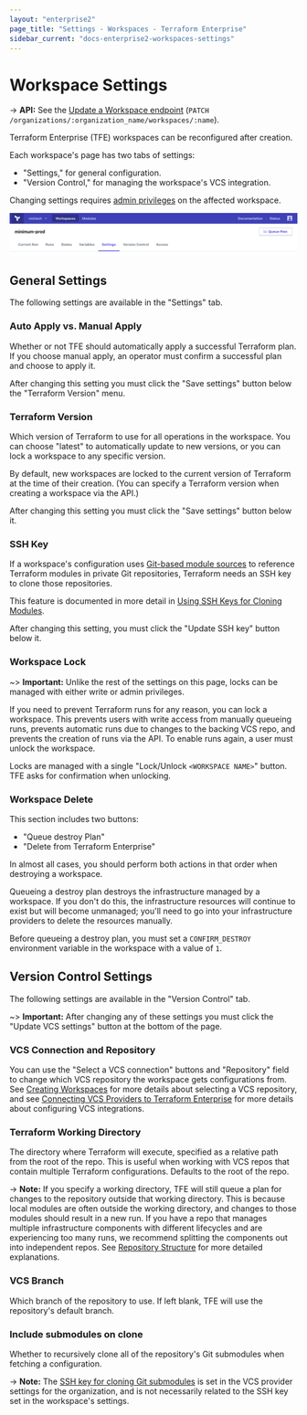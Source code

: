 ```yaml
---
layout: "enterprise2"
page_title: "Settings - Workspaces - Terraform Enterprise"
sidebar_current: "docs-enterprise2-workspaces-settings"
---
```


# Workspace Settings

-> **API:** See the [Update a Workspace endpoint](../api/workspaces.html#update-a-workspace) (`PATCH /organizations/:organization_name/workspaces/:name`).

Terraform Enterprise (TFE) workspaces can be reconfigured after creation.

Each workspace's page has two tabs of settings:

- "Settings," for general configuration.
- "Version Control," for managing the workspace's VCS integration.

Changing settings requires [admin privileges](../users-teams-organizations/permissions.html) on the affected workspace.

![Screenshot: a workspace page's tabs](./images/settings-tabs.png)

## General Settings

The following settings are available in the "Settings" tab.

### Auto Apply vs. Manual Apply

Whether or not TFE should automatically apply a successful Terraform plan. If you choose manual apply, an operator must confirm a successful plan and choose to apply it.

After changing this setting you must click the "Save settings" button below the "Terraform Version" menu.

### Terraform Version

Which version of Terraform to use for all operations in the workspace. You can choose "latest" to automatically update to new versions, or you can lock a workspace to any specific version.

By default, new workspaces are locked to the current version of Terraform at the time of their creation. (You can specify a Terraform version when creating a workspace via the API.)

After changing this setting you must click the "Save settings" button below it.

### SSH Key

If a workspace's configuration uses [Git-based module sources](/docs/modules/sources.html) to reference Terraform modules in private Git repositories, Terraform needs an SSH key to clone those repositories.

This feature is documented in more detail in [Using SSH Keys for Cloning Modules](./ssh-keys.html).

After changing this setting, you must click the "Update SSH key" button below it.

### Workspace Lock

~> **Important:** Unlike the rest of the settings on this page, locks can be managed with either write or admin privileges.

If you need to prevent Terraform runs for any reason, you can lock a workspace. This prevents users with write access from manually queueing runs, prevents automatic runs due to changes to the backing VCS repo, and prevents the creation of runs via the API. To enable runs again, a user must unlock the workspace.

Locks are managed with a single "Lock/Unlock `<WORKSPACE NAME>`" button. TFE asks for confirmation when unlocking.

### Workspace Delete

This section includes two buttons:

- "Queue destroy Plan"
- "Delete from Terraform Enterprise"

In almost all cases, you should perform both actions in that order when destroying a workspace.

Queueing a destroy plan destroys the infrastructure managed by a workspace. If you don't do this, the infrastructure resources will continue to exist but will become unmanaged; you'll need to go into your infrastructure providers to delete the resources manually.

Before queueing a destroy plan, you must set a `CONFIRM_DESTROY` environment variable in the workspace with a value of `1`.


## Version Control Settings

The following settings are available in the "Version Control" tab.

~> **Important:** After changing any of these settings you must click the "Update VCS settings" button at the  bottom of the page.

### VCS Connection and Repository

You can use the "Select a VCS connection" buttons and "Repository" field to change which VCS repository the workspace gets configurations from. See [Creating Workspaces](./creating.html) for more details about selecting a VCS repository, and see [Connecting VCS Providers to Terraform Enterprise](../vcs/index.html) for more details about configuring VCS integrations.

### Terraform Working Directory

The directory where Terraform will execute, specified as a relative path from the root of the repo. This is useful when working with VCS repos that contain multiple Terraform configurations. Defaults to the root of the repo.

-> **Note:** If you specify a working directory, TFE will still queue a plan for changes to the repository outside that working directory. This is because local modules are often outside the working directory, and changes to those modules should result in a new run. If you have a repo that manages multiple infrastructure components with different lifecycles and are experiencing too many runs, we recommend splitting the components out into independent repos. See [Repository Structure](./repo-structure.html) for more detailed explanations.

### VCS Branch

Which branch of the repository to use. If left blank, TFE will use the repository's default branch.

### Include submodules on clone

Whether to recursively clone all of the repository's Git submodules when fetching a configuration.

-> **Note:** The [SSH key for cloning Git submodules](../vcs/index.html#ssh-keys) is set in the VCS provider settings for the organization, and is not necessarily related to the SSH key set in the workspace's settings.
